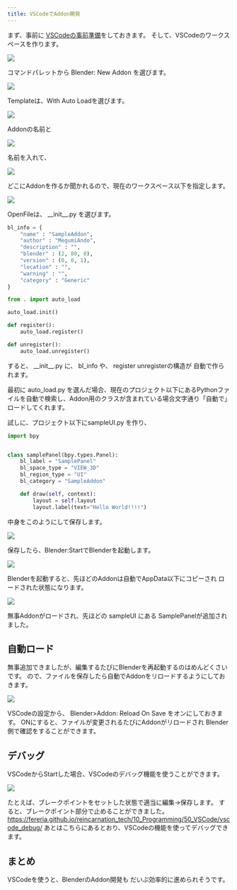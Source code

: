 ```yaml
---
title: VSCodeでAddon開発
---
```


まず、事前に [VSCodeの事前準備](00_vscode_settings.md)をしておきます。
そして、VSCodeのワークスペースを作ります。

![](https://gyazo.com/b166d25f88ebee60d973d9c14e160727.png)

コマンドパレットから Blender: New Addon を選びます。

![](https://gyazo.com/695da395f575b9b3d88dadcc84f81d43.png)

Templateは、With Auto Loadを選びます。

![](https://gyazo.com/f721acc56876b5e14e87ce550853a855.png)

Addonの名前と

![](https://gyazo.com/c0dbb117c127358c705a7f36e41325ca.png)

名前を入れて、

![](https://gyazo.com/cb1ac1563b77fe47531d3353a7d7675c.png)

どこにAddonを作るか聞かれるので、現在のワークスペース以下を指定します。

![](https://gyazo.com/1c8cc72894009e1882e09b6df5afd277.png)

OpenFileは、 \_\_init\_\_.py を選びます。

```python
bl_info = {
    "name" : "SampleAddon",
    "author" : "MegumiAndo",
    "description" : "",
    "blender" : (2, 80, 0),
    "version" : (0, 0, 1),
    "location" : "",
    "warning" : "",
    "category" : "Generic"
}

from . import auto_load

auto_load.init()

def register():
    auto_load.register()

def unregister():
    auto_load.unregister()
```
すると、 \_\_init\_\_.py に、 bl_info や、 register unregisterの構造が
自動で作られます。

最初に auto_load.py を選んだ場合、現在のプロジェクト以下にあるPythonファイルを自動で検索し、Addon用のクラスが含まれている場合文字通り「自動で」ロードしてくれます。

試しに、プロジェクト以下にsampleUI.py を作り、

```python
import bpy


class samplePanel(bpy.types.Panel):
    bl_label = "SamplePanel"
    bl_space_type = "VIEW_3D"
    bl_region_type = "UI"
    bl_category = "SampleAddon"

    def draw(self, context):
        layout = self.layout
        layout.label(text="Hello World!!!!")

```

中身をこのようにして保存します。

![](https://gyazo.com/3d22729f5c1bb1de63fcce033d2625ee.png)

保存したら、Blender:StartでBlenderを起動します。

![](https://gyazo.com/114b537d4de97d4aa86ccf36bb147c47.png)

Blenderを起動すると、先ほどのAddonは自動でAppData以下にコピーされ
ロードされた状態になります。

![](https://gyazo.com/1118781771c2e6d7af01d7aa2c6b1c20.png)

無事Addonがロードされ、先ほどの sampleUI にある SamplePanelが追加されました。

## 自動ロード

無事追加できましたが、編集するたびにBlenderを再起動するのはめんどくさいです。
ので、ファイルを保存したら自動でAddonをリロードするようにしておきます。

![](https://gyazo.com/7b5e07b46be8e55a0012fe63109c665a.png)

VSCodeの設定から、 Blender>Addon: Reload On Save をオンにしておきます。
ONにすると、ファイルが変更されるたびにAddonがリロードされ
Blender側で確認をすることができます。

## デバッグ

VSCodeからStartした場合、VSCodeのデバッグ機能を使うことができます。

![](https://gyazo.com/44f6fbc967e0eb7baa463ec78480b9fe.png)

たとえば、ブレークポイントをセットした状態で適当に編集→保存します。
すると、ブレークポイント部分で止めることができました。
https://fereria.github.io/reincarnation_tech/10_Programming/50_VSCode/vscode_debug/
あとはこちらにあるとおり、VSCodeの機能を使ってデバッグできます。


## まとめ

VSCodeを使うと、BlenderのAddon開発も
だいぶ効率的に進められそうです。